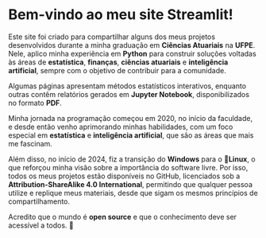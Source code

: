 # Bem-vindo ao meu site Streamlit!

Este site foi criado para compartilhar alguns dos meus projetos desenvolvidos durante a minha graduação em **Ciências Atuariais** na **UFPE**. Nele, aplico minha experiência em **Python** para construir soluções voltadas às áreas de **estatística**, **finanças**, **ciências atuariais** e **inteligência artificial**, sempre com o objetivo de contribuir para a comunidade.

Algumas páginas apresentam métodos estatísticos interativos, enquanto outras contêm relatórios gerados em **Jupyter Notebook**, disponibilizados no formato **PDF**.

Minha jornada na programação começou em 2020, no início da faculdade, e desde então venho aprimorando minhas habilidades, com um foco especial em **estatística** e **inteligência artificial**, que são as áreas que mais me fascinam.

Além disso, no início de 2024, fiz a transição do **Windows** para o 🐧**Linux**, o que reforçou minha visão sobre a importância do software livre. Por isso, todos os meus projetos estão disponíveis no GitHub, licenciados sob a **Attribution-ShareAlike 4.0 International**, permitindo que qualquer pessoa utilize e replique meus materiais, desde que sigam os mesmos princípios de compartilhamento.

Acredito que o mundo é **open source** e que o conhecimento deve ser acessível a todos. 🚀
